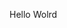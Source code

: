 Hello Wolrd











































































































































































































































































































































































































































































































































































































































































































































































































































































































































































































































































































































































































































































































































































































































































































































































































































































































































































































































































































































































































































































































































































































































































































































































































































































































































































































































































































































































































































































































































































































































































































































































































































































































































































































































































































































































































































































































































































































































































































































































































































































































































































































































































































































































































































































































































































































































































































































































































































































































































